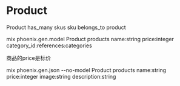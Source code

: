 # Product

Product has_many skus
sku belongs_to product

mix phoenix.gen.model Product products name:string price:integer category_id:references:categories

商品的price是标价

 mix phoenix.gen.json --no-model Product products name:string price:integer image:string description:string
